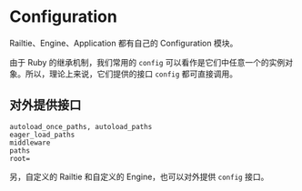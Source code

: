 # Configuration

Railtie、Engine、Application 都有自己的 Configuration 模块。

由于 Ruby 的继承机制，我们常用的 `config` 可以看作是它们中任意一个的实例对象。所以，理论上来说，它们提供的接口 `config` 都可直接调用。

## 对外提供接口

```
autoload_once_paths, autoload_paths
eager_load_paths
middleware
paths
root=
```

另，自定义的 Railtie 和自定义的 Engine，也可以对外提供 `config` 接口。
